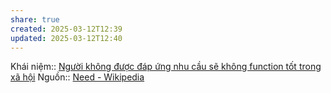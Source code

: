 ```yaml
---
share: true
created: 2025-03-12T12:39
updated: 2025-03-12T12:40
---
```

Khái niệm:: 
[Người không được đáp ứng nhu cầu sẽ không function tốt trong xã hội](./Ng%C6%B0%E1%BB%9Di%20kh%C3%B4ng%20%C4%91%C6%B0%E1%BB%A3c%20%C4%91%C3%A1p%20%E1%BB%A9ng%20nhu%20c%E1%BA%A7u%20s%E1%BA%BD%20kh%C3%B4ng%20function%20t%E1%BB%91t%20trong%20x%C3%A3%20h%E1%BB%99i.md)
Nguồn:: [Need - Wikipedia](https://en.wikipedia.org/wiki/Need)